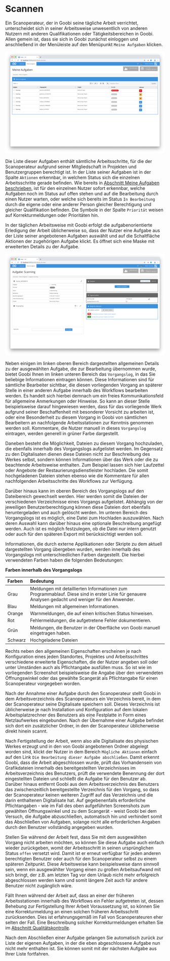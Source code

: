 # Scannen

Ein Scanoperateur, der in Goobi seine tägliche Arbeit verrichtet, unterscheidet sich in seiner Arbeitsweise unwesentlich von anderen Nutzern mit anderen Qualifikationen oder Tätigkeitsbereichen in Goobi. Allen gemein ist, dass sie sich in Goobi zunächst einloggen und anschließend in der Menüleiste auf den Menüpunkt `Meine Aufgaben` klicken.

!['Meine Aufgaben' eines Scanoperateurs](screen1_de.png)

Die Liste dieser Aufgaben enthält sämtliche Arbeitsschritte, für die der Scanoperateur aufgrund seiner Mitgliedschaft in Projekten und Benutzergruppen berechtigt ist. In der Liste seiner Aufgaben ist in der Spalte `Aktionen` erkennbar, in welchem Status sich die einzelnen Arbeitsschritte gerade befinden. Wie bereits in [Abschnitt Meine Aufgaben beschrieben](../2/2.8.md), ist für den einzelnen Nutzer sofort erkennbar, welche Aufgaben noch im Status auf offen stehen und auf die Bearbeitung durch einen Nutzer warten, oder welche sich bereits im Status `In Bearbeitung` durch die eigene oder eine anderer Person gleicher Berechtigung und gleicher Qualifikation befinden. Die Symbole in der Spalte `Priorität` weisen auf Korrekturmeldungen oder Prioritäten hin.

In der täglichen Arbeitsweise mit Goobi erfolgt die aufgabenorientierte Erledigung der Arbeit üblicherweise so, dass der Nutzer eine Aufgabe aus der Liste seiner angebotenen Aufgaben auswählt und auf die Schaltfläche Aktionen der zugehörigen Aufgabe klickt. Es öffnet sich eine Maske mit erweiterten Details zu der Aufgabe.

![Details einer Aufgabe nach deren Annahme](screen2_de.png)

Neben einigen im linken oberen Bereich dargestellten allgemeinen Details zu der ausgewählten Aufgabe, die zur Bearbeitung übernommen wurde, bietet Goobi Ihnen im linken unteren Bereich das `Vorgangslog`, in das Sie beliebige Informationen eintragen können. Diese Informationen sind für sämtliche Bearbeiter sichtbar, die diesen vorliegenden Vorgang an späterer Stelle in einer anderen Aufgabe innerhalb des Workflows bearbeiten werden. Es handelt sich hierbei demnach um ein freies Kommunikationsfeld für allgemeine Anmerkungen oder Hinweise. So kann an dieser Stelle beispielsweise darauf hingewiesen werden, dass für das vorliegende Werk aufgrund seiner Beschaffenheit mit besonderer Vorsicht zu arbeiten ist, oder eine Besonderheit zu diesem Vorgang in Goobi von sämtlichen Bearbeitern an nachfolgende Arbeitsstationen zur Kenntnis genommen werden soll. Kommentare, die Nutzer manuell in dieses `Vorgangslog` eintragen, werden generell in grüner Farbe dargestellt.

Daneben besteht die Möglichkeit, Dateien zu diesem Vorgang hochzuladen, die ebenfalls innerhalb des Vorgangslogs aufgelistet werden. Im Gegensatz zu den Digitalisaten dienen diese Dateien nicht zur Beschreibung des Werkes selbst, sondern können Informationen über das Werk oder die zu beachtende Arbeitsweise enthalten. Zum Beispiel lassen sich hier Laufzettel oder Angebote der Restaurierungsdienstleister hochladen. Die somit hochgeladenen Dateien stehen ebenso wie die Kommentare für allen nachfolgenden Arbeitsschritte des Workflows zur Verfügung.

Darüber hinaus kann im oberen Bereich des Vorgangslogs auf den Dateibereich gewechselt werden. Hier werden somit die Dateien der verschiedenen Verzeichnisse eines Vorgangs aufgelistet. Abhängig von der jeweiligen Benutzerberechtigung können diese Dateien dort ebenfalls heruntergeladen und auch gelöscht werden. Im unteren Bereich des Vorgangslogs ist es möglich, eine Datei zum Hochladen auszuwählen. Nach deren Auswahl kann darüber hinaus eine optionale Beschreibung angefügt werden. Auch ist es möglich festzulegen, ob die Datei nur intern genutzt oder auch für den späteren Export mit berücksichtigt werden soll.

Informationen, die durch externe Applikationen oder Skripte zu dem aktuell dargestellten Vorgang übergeben wurden, werden innerhalb des Vorgangslogs mit unterschiedlichen Farben dargestellt. Die hierbei verwendeten Farben haben die folgenden Bedeutungen:

**Farben innerhalb des Vorgangslogs**

| Farben | Bedeutung |
| :--- | :--- |
| Grau | Meldungen mit detaillierten Informationen zum Programmablauf. Diese sind in erster Linie für genauere Analysen gedacht und weniger für den Anwender. |
| Blau | Meldungen mit allgemeinen Informationen. |
| Orange | Warnmeldungen, die auf einen kritischen Status hinweisen. |
| Rot | Fehlermeldungen, die aufgetretene Fehler dokumentieren. |
| Grün | Meldungen, die Benutzer in der Oberfläche von Goobi manuell eingetragen haben. |
| Schwarz | Hochgeladene Dateien |

Rechts neben den allgemeinen Eigenschaften erscheinen je nach Konfiguration eines jeden Standortes, Projektes und Arbeitsschrittes verschiedene erweiterte Eigenschaften, die der Nutzer angeben soll oder unter Umständen auch als Pflichtangabe ausfüllen muss. So ist wie im vorliegenden Screenshot beispielsweise die Angabe über den verwendeten Öffnungswinkel oder das gewählte Scangerät als Pflichtangabe für einen Scanoperateur vorgegeben worden.

Nach der Annahme einer Aufgabe durch den Scanoperateur stellt Goobi in dem Arbeitsverzeichnis des Scanoperateurs ein Verzeichnis bereit, in dem der Scanoperateur seine Digitalisate speichern soll. Dieses Verzeichnis ist üblicherweise je nach Installation und Konfiguration auf dem lokalen Arbeitsplatzrechner des Benutzers als eine Festplatte in Form eines Netzlaufwerkes eingebunden. Nach der Übernahme einer Aufgabe befindet sich dort ein zusätzlicher Ordner, in den der Scanoperateur üblicherweise direkt hinein scannt.

Nach Fertigstellung der Arbeit, wenn also alle Digitalisate des physischen Werkes erzeugt und in den von Goobi angebotenen Ordner abgelegt worden sind, klickt der Nutzer in dem Bereich `Mögliche Aktionen` einfach auf den Link `Die Bearbeitung dieser Aufgabe abschließen`. Damit erkennt Goobi, dass die Arbeit abgeschlossen wurde, prüft das Vorhandensein von Grafikdateien innerhalb des bereitgestellten Verzeichnisses im Arbeitsverzeichnis des Benutzers, prüft die verwendete Benennung der dort eingestellten Dateien und schließt die Aufgabe für den Benutzer ab. Darüber hinaus entfernt Goobi aus dem Arbeitsverzeichnis des Benutzers das zwischenzeitlich bereitgestellte Verzeichnis für den Vorgang, so dass der Scanoperateur keinen weiteren Zugriff auf das Verzeichnis und die darin enthaltenen Digitalisate hat. Auf gegebenenfalls erforderliche Pflichtangaben - wie im Fall des oben aufgeführten Screenshots zum gewählten Öffnungswinkel und zu dem Scangerät - weist Goobi bei dem Versuch, die Aufgabe abzuschließen, automatisch hin und verhindert somit das Abschließen von Aufgaben, solange nicht alle erforderlichen Angaben durch den Benutzer vollständig angegeben wurden.

Stellen Sie während der Arbeit fest, dass Sie mit dem ausgewählten Vorgang nicht arbeiten möchten, so können Sie diese Aufgabe auch einfach wieder zurückgeben, womit der Arbeitsschritt in seinen ursprünglichen Status `offen` versetzt wird. Damit ist er erneut verfügbar für jeden anderen berechtigten Benutzer oder auch für den Scanoperateur selbst zu einem späteren Zeitpunkt. Diese Arbeitsweise kann beispielsweise dann sinnvoll sein, wenn ein ausgewählter Vorgang einen zu großen Arbeitsaufwand mit sich bringt, der z.B. am letzten Tag vor dem Urlaub nicht mehr erfolgreich abgeschlossen werden kann und somit längere Zeit auch für andere Benutzer nicht zugänglich wäre.

Fällt Ihnen während der Arbeit auf, dass an einer der früheren Arbeitsstationen innerhalb des Workflows ein Fehler aufgetreten ist, dessen Behebung zur Fertigstellung Ihrer Arbeit Voraussetzung ist, so können Sie eine Korrekturmeldung an einen solchen früheren Arbeitsschritt zurücksenden. Dies ist erfahrungsgemäß im Fall von Scanoperateuren eher selten der Fall. Eine Beschreibung solcher Korrekturmeldungen erhalten Sie im [Abschnitt Qualitätskontrolle](3.2.md).

Nach dem Abschließen einer Aufgabe gelangen Sie automatisch zurück zur Liste der eigenen Aufgaben, in der die eben abgeschlossene Aufgabe nun nicht mehr enthalten ist. Sie können somit mit der nächsten Aufgabe aus Ihrer Liste fortfahren.